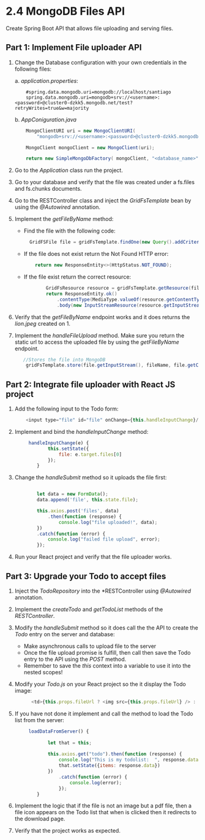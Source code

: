 # 2.4 MongoDB Files API
Create Spring Boot API that allows file uploading and serving files.


## Part 1: Implement File uploader API

1. Change the Database configuration with your own credentials in the following files:
        
    a. *application.properties*:
    ```text
        #spring.data.mongodb.uri=mongodb://localhost/santiago
        spring.data.mongodb.uri=mongodb+srv://<username>:<password>@cluster0-dzkk5.mongodb.net/test?retryWrites=true&w=majority
    ```
    b. *AppConiguration.java*
    ```Java
        MongoClientURI uri = new MongoClientURI(
            "mongodb+srv://<username>:<password>@cluster0-dzkk5.mongodb.net/test?retryWrites=true&w=majority");

        MongoClient mongoClient = new MongoClient(uri);

        return new SimpleMongoDbFactory( mongoClient, "<database_name>");
    ```
2. Go to the *Application* class run the project.

3. Go to your database and verify that the file was created under a fs.files and fs.chunks documents. 

4. Go to the RESTController class and inject the *GridFsTemplate* bean by using the *@Autowired* annotation.

5. Implement the *getFileByName* method:

    * Find the file with the following code:
        ````Java
          GridFSFile file = gridFsTemplate.findOne(new Query().addCriteria(Criteria.where("filename").is(filename)));
        ````
    * If the file does not exist return the Not Found HTTP error:
    
        ````Java
            return new ResponseEntity<>(HttpStatus.NOT_FOUND);
        ````
    * If the file exist return the correct resource:
        ````Java
                GridFsResource resource = gridFsTemplate.getResource(file.getFilename());
                return ResponseEntity.ok()
                    .contentType(MediaType.valueOf(resource.getContentType()))
                    .body(new InputStreamResource(resource.getInputStream()));
        ````    
    
5. Verify that the *getFileByName* endpoint works and it does returns the *lion.jpeg* created on 1.


6. Implement the *handleFileUpload* method. Make sure you return the static url to access the uploaded file by using the *getFileByName* endpoint.

    ````Java
       //Stores the file into MongoDB
        gridFsTemplate.store(file.getInputStream(), fileName, file.getContentType());
    ````

## Part 2: Integrate file uploader with React JS project

1. Add the following input to the Todo form:

    ````Javascript
        <input type="file" id="file" onChange={this.handleInputChange}/>
    ````
    
2. Implement and bind the *handleInputChange* method:

    ````Javascript
         handleInputChange(e) {
                this.setState({
                    file: e.target.files[0]
                });                
            }
    ````

3. Change the *handleSubmit* method so it uploads the file first:

    ````Javascript
    
            let data = new FormData();
            data.append('file', this.state.file);
    
            this.axios.post('files', data)
                .then(function (response) {
                    console.log("file uploaded!", data);
            })
            .catch(function (error) {
                console.log("failed file upload", error);
            });
    
    ```` 
    
4. Run your React project and verify that the file uploader works.


## Part 3: Upgrade your Todo to accept files

1. Inject the *TodoRepository* into the *RESTController using *@Autowired* annotation.

2. Implement the *createTodo* and *getTodoList* methods of the *RESTController*.

3. Modify the *handleSubmit* method so it does call the the API to create the *Todo* entry on the server and database:

    * Make asynchronous calls to upload file to the server
    * Once the file upload promise is fulfill, then call then save the Todo entry to the API using the *POST* method.
    * Remember to save the *this* context into a variable to use it into the nested scopes!
   
4. Modify your *Todo.js* on your React project so the it display the Todo image:

    ````Javascript
          <td>{this.props.fileUrl ? <img src={this.props.fileUrl} /> : <div/>}</td>
    ```` 

5. If you have not done it implement and call the method to load the Todo list from the server:

    ```javascript
         loadDataFromServer() {
        
                let that = this;
        
                this.axios.get("todo").then(function (response) {
                    console.log("This is my todolist:  ", response.data);
                    that.setState({items: response.data})
                })
                    .catch(function (error) {
                        console.log(error);
                    });
            }

    ```    
6. Implement the logic that if the file is not an image but a pdf file, then a file icon appears on the Todo list that when is clicked then it redirects to the download page.
    
7. Verify that the project works as expected.

    
    
